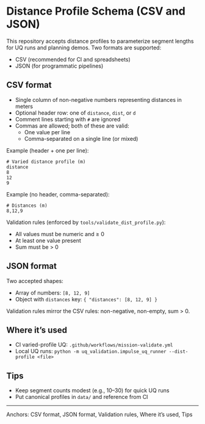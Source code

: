 # Distance Profile Schema (CSV and JSON)

This repository accepts distance profiles to parameterize segment lengths for UQ runs and planning demos. Two formats are supported:

- CSV (recommended for CI and spreadsheets)
- JSON (for programmatic pipelines)

## CSV format

- Single column of non-negative numbers representing distances in meters
- Optional header row: one of `distance`, `dist`, or `d`
- Comment lines starting with `#` are ignored
- Commas are allowed; both of these are valid:
  - One value per line
  - Comma-separated on a single line (or mixed)

Example (header + one per line):

```
# Varied distance profile (m)
distance
8
12
9
```

Example (no header, comma-separated):

```
# Distances (m)
8,12,9
```

Validation rules (enforced by `tools/validate_dist_profile.py`):
- All values must be numeric and ≥ 0
- At least one value present
- Sum must be > 0

## JSON format

Two accepted shapes:

- Array of numbers: `[8, 12, 9]`
- Object with `distances` key: `{ "distances": [8, 12, 9] }`

Validation rules mirror the CSV rules: non-negative, non-empty, sum > 0.

## Where it’s used

- CI varied-profile UQ: `.github/workflows/mission-validate.yml`
- Local UQ runs: `python -m uq_validation.impulse_uq_runner --dist-profile <file>`

## Tips

- Keep segment counts modest (e.g., 10–30) for quick UQ runs
- Put canonical profiles in `data/` and reference from CI

---

Anchors: CSV format, JSON format, Validation rules, Where it’s used, Tips
